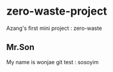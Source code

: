 # zero-waste-project
Azang's first mini project : zero-waste

## Mr.Son

My name is wonjae
git test : sosoyim
